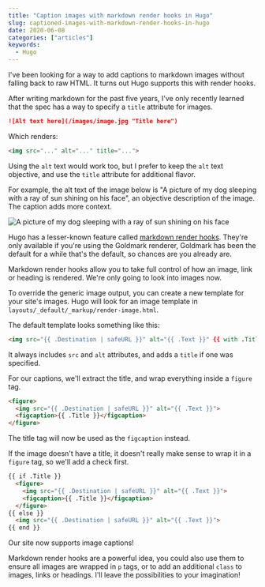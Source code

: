 ```yaml
---
title: "Caption images with markdown render hooks in Hugo"
slug: captioned-images-with-markdown-render-hooks-in-hugo
date: 2020-06-08
categories: ["articles"]
keywords:
  - Hugo
---
```


I've been looking for a way to add captions to markdown images without falling back to raw HTML. It turns out Hugo supports this with render hooks.

<!--more-->

After writing markdown for the past five years, I've only recently learned that the spec has a way to specify a `title` attribute for images.

```markdown
![Alt text here](/images/image.jpg "Title here")
```

Which renders:

```html
<img src="..." alt="..." title="...">
```

Using the `alt` text would work too, but I prefer to keep the `alt` text objective, and use the `title` attribute for additional flavor.

For example, the alt text of the image below is "A picture of my dog sleeping with a ray of sun shining on his face", an objective description of the image. The caption adds more context.

![A picture of my dog sleeping with a ray of sun shining on his face](/media/dog-nap.jpg "My dog always looks for a ray of sun on the floor for his morning nap. Yes, morning naps are a thing if you sleep 20 hours a day.")

Hugo has a lesser-known feature called [markdown render hooks](https://gohugo.io/getting-started/configuration-markup#markdown-render-hooks). They're only available if you're using the Goldmark renderer, Goldmark has been the default for a while that's the default, so chances are you already are.

Markdown render hooks allow you to take full control of how an image, link or heading is rendered. We're only going to look into images now.

To override the generic image output, you can create a new template for your site's images. Hugo will look for an image template in `layouts/_default/_markup/render-image.html`.

The default template looks something like this:

```html
<img src="{{ .Destination | safeURL }}" alt="{{ .Text }}" {{ with .Title }} title="{{ . }}" {{ end }} />
```

It always includes `src` and `alt` attributes, and adds a `title` if one was specified.

For our captions, we'll extract the title, and wrap everything inside a `figure` tag.

```html
<figure>
  <img src="{{ .Destination | safeURL }}" alt="{{ .Text }}">
  <figcaption>{{ .Title }}</figcaption>
</figure>
```

The title tag will now be used as the `figcaption` instead.

If the image doesn't have a title, it doesn't really make sense to wrap it in a `figure` tag, so we'll add a check first.

```html
{{ if .Title }}
  <figure>
    <img src="{{ .Destination | safeURL }}" alt="{{ .Text }}">
    <figcaption>{{ .Title }}</figcaption>
  </figure>
{{ else }}
  <img src="{{ .Destination | safeURL }}" alt="{{ .Text }}">
{{ end }}
```

Our site now supports image captions!

Markdown render hooks are a powerful idea, you could also use them to ensure all images are wrapped in `p` tags, or to add an additional `class` to images, links or headings. I'll leave the possibilities to your imagination!
